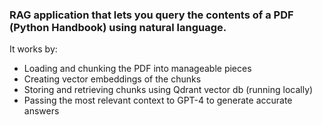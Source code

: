 ### RAG application that lets you query the contents of a PDF (Python Handbook) using natural language.

It works by:
- Loading and chunking the PDF into manageable pieces
- Creating vector embeddings of the chunks
- Storing and retrieving chunks using Qdrant vector db (running locally)
- Passing the most relevant context to GPT-4 to generate accurate answers
